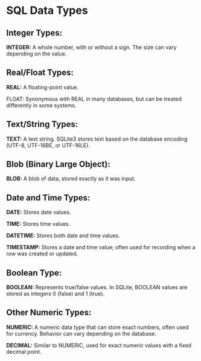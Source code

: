 # SQL Data Types

## Integer Types:

**INTEGER:** A whole number, with or without a sign. The size can vary depending on the value.

## Real/Float Types:

**REAL:** A floating-point value.

FLOAT: Synonymous with REAL in many databases, but can be treated differently in some systems.

## Text/String Types:

**TEXT:** A text string. SQLite3 stores text based on the database encoding (UTF-8, UTF-16BE, or UTF-16LE).

## Blob (Binary Large Object):

**BLOB:** A blob of data, stored exactly as it was input.

## Date and Time Types:

**DATE:** Stores date values.

**TIME:** Stores time values.

**DATETIME:** Stores both date and time values.

**TIMESTAMP:** Stores a date and time value; often used for recording when a row was created or updated.

## Boolean Type:

**BOOLEAN:** Represents true/false values. In SQLite, BOOLEAN values are stored as integers 0 (false) and 1 (true).

## Other Numeric Types:

**NUMERIC:** A numeric data type that can store exact numbers, often used for currency. Behavior can vary depending on the database.

**DECIMAL:** Similar to NUMERIC, used for exact numeric values with a fixed decimal point.
